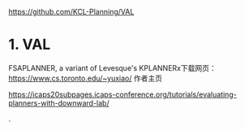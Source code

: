 https://github.com/KCL-Planning/VAL










# 1. VAL




FSAPLANNER, a variant of Levesque's KPLANNERx下载网页：
https://www.cs.toronto.edu/~yuxiao/ 作者主页



https://icaps20subpages.icaps-conference.org/tutorials/evaluating-planners-with-downward-lab/
























.